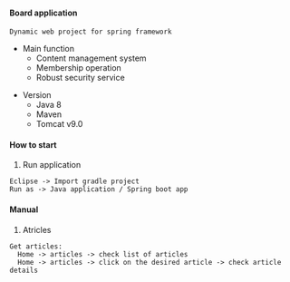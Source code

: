 #### Board application
```
Dynamic web project for spring framework
```

+ Main function
  + Content management system
  + Membership operation
  + Robust security service

* Version
  * Java 8
  * Maven
  * Tomcat v9.0

#### How to start

1. Run application
```
Eclipse -> Import gradle project
Run as -> Java application / Spring boot app
```

#### Manual

1. Atricles
```
Get articles:
  Home -> articles -> check list of articles
  Home -> articles -> click on the desired article -> check article details
```